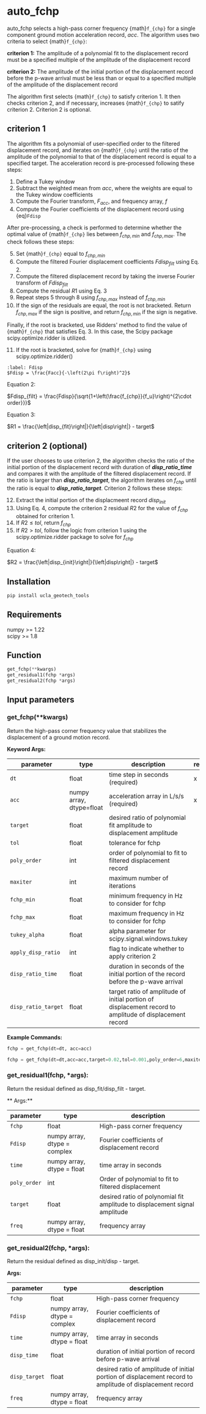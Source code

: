 # auto_fchp

auto_fchp selects a high-pass corner frequency {math}`f_{chp}` for a single component ground motion acceleration record, $acc$. The algorithm uses two criteria to select {math}`f_{chp}`:

**criterion 1:** The amplitude of a polynomial fit to the displacement record must be a specified multiple of the amplitude of the displacement record  

**criterion 2:** The amplitude of the initial portion of the displacement record before the p-wave arrival must be less than or equal to a specified multiple of the amplitude of the displacement record

The algorithm first selects {math}`f_{chp}` to satisfy criterion 1. It then checks criterion 2, and if necessary, increases {math}`f_{chp}` to satify criterion 2. Criterion 2 is optional.

## criterion 1
The algorithm fits a polynomial of user-specified order to the filtered displacement record, and iterates on {math}`f_{chp}`  until the ratio of the amplitude of the polynomial to that of the displacement record is equal to a specified target. The acceleration record is pre-processed following these steps:

1.	Define a Tukey window
2.	Subtract the weighted mean from $acc$, where the weights are equal to the Tukey window coefficients 
3.	Compute the Fourier transform, $F_{acc}$, and frequency array, $f$ 
4.  Compute the Fourier coefficients of the displacement record using {eq}`Fdisp`

After pre-processing, a check is performed to determine whether the optimal value of {math}`f_{chp}` lies between $f_{chp,min}$ and $f_{chp,max}$. The check follows these steps:

5. Set {math}`f_{chp}` equal to $f_{chp,min}$
6. Compute the filtered Fourier displacement coefficients $Fdisp_{filt}$ using Eq. 2.
7. Compute the filtered displacement record by taking the inverse Fourier transform of $Fdisp_{filt}$
8. Compute the residual $R1$ using Eq. 3
9. Repeat steps 5 through 8 using $f_{chp,max}$ instead of $f_{chp,min}$
10. If the sign of the residuals are equal, the root is not bracketed. Return $f_{chp,max}$ if the sign is positive, and return $f_{chp,min}$ if the sign is negative.

Finally, if the root is bracketed, use Ridders' method to find the value of {math}`f_{chp}` that satisfies Eq. 3. In this case, the Scipy package scipy.optimize.ridder is utilized.

11. If the root is bracketed, solve for {math}`f_{chp}` using scipy.optimize.ridder()

```{math}
:label: Fdisp
$Fdisp = \frac{Facc}{-\left(2\pi f\right)^2}$
```

Equation 2:  
  
$Fdisp_{filt} = \frac{Fdisp}{\sqrt{1+\left(\frac{f_{chp}}{f_u}\right)^{2\cdot order}}}$

Equation 3:  
  
$R1 = \frac{\left|disp_{fit}\right|}{\left|disp\right|} - target$

## criterion 2 (optional)
If the user chooses to use criterion 2, the algorithm checks the ratio of the initial portion of the displacement record with duration of _**disp_ratio_time**_ and compares it with the amplitude of the filtered displacement record. If the ratio is larger than _**disp_ratio_target**_, the algorithm iterates on $f_{chp}$ until the ratio is equal to _**disp_ratio_target**_. Criterion 2 follows these steps:

12. Extract the initial portion of the displacmeent record $disp_{init}$
13. Using Eq. 4, compute the criterion 2 residual $R2$ for the value of $f_{chp}$ obtained for criterion 1.
14. If $R2 \leq tol$, return $f_{chp}$
15. If $R2 > tol$, follow the logic from criterion 1 using the scipy.optimize.ridder package to solve for $f_{chp}$ 

Equation 4:  
  
$R2 = \frac{\left|disp_{init}\right|}{\left|disp\right|} - target$

## Installation  
```python
pip install ucla_geotech_tools
```

## Requirements
numpy >= 1.22  
scipy >= 1.8

## Function
```python
get_fchp(**kwargs)
get_residual1(fchp *args)
get_residual2(fchp *args)
```

## Input parameters
### get_fchp(**kwargs)
Return the high-pass corner frequency value that stabilizes the displacement of a ground motion record.  
  
**Keyword Args:**  

| parameter | type | description | required | default |
|-----------|------|-------------|----------|---------|
|```dt```   | float | time step in seconds (required)  |  x  |  |
|```acc```  |numpy array, dtype=float | acceleration array in L/s/s (required) |  x  |  |
|```target```| float | desired ratio of polynomial fit amplitude to displacement amplitude | | 0.02 |
|```tol```| float | tolerance for fchp | | 0.001 |  
|```poly_order```| int | order of polynomial to fit to filtered displacement record | | 6 |  
|```maxiter```| int | maximum number of iterations | | 30 |  
|```fchp_min```| float | minimum frequency in Hz to consider for fchp| | 0.001 |  
|```fchp_max```| float | maximum frequency in Hz to consider for fchp | | 0.5 |  
|```tukey_alpha```| float | alpha parameter for scipy.signal.windows.tukey | | 0.05 |  
|```apply_disp_ratio```| int | flag to indicate whether to apply criterion 2 | | 0 |  
|```disp_ratio_time```| float | duration in seconds of the initial portion of the record before the p-wave arrival | | 30.0 |  
|```disp_ratio_target```| float | target ratio of amplitude of initial portion of displacement record to amplitude of displacement record | | 0.05 |
  
**Example Commands:**  
```python
fchp = get_fchp(dt=dt, acc=acc)

fchp = get_fchp(dt=dt,acc=acc,target=0.02,tol=0.001,poly_order=6,maxiter=30,fchp_min=0.001,fchp_max=0.5,filter_order=5.0,tukey_alpha=0.05,apply_disp_ratio=1,disp_ratio_time=2,disp_ratio_target=0.02)
```

### get_residual1(fchp, *args):
Return the residual defined as disp_fit/disp_filt - target.  
  
** Args:**  

| parameter | type | description |
|-----------|------|-------------|
|```fchp```| float | High-pass corner frequency |
|```Fdisp```| numpy array, dtype = complex | Fourier coefficients of displacement record |
|```time```| numpy array, dtype = float | time array in seconds |
|```poly_order```| int |Order of polynomial to fit to filtered displacement |
|```target```| float | desired ratio of polynomial fit amplitude to displacement signal amplitude |
|```freq```| numpy array, dtype = float| frequency array |

### get_residual2(fchp, *args):
Return the residual defined as disp_init/disp - target.

**Args:**  

| parameter | type | description |
|-----------|------|-------------|
|```fchp```| float | High-pass corner frequency |
|```Fdisp```| numpy array, dtype = complex | Fourier coefficients of displacement record |
|```time``` | numpy array, dtype = float | time array in seconds |
|```disp_time```| float | duration of initial portion of record before p-wave arrival |
|```disp_target```| float | desired ratio of amplitude of initial portion of displacement record to amplitude of displacement record |
|```freq```| numpy array, dtype = float | frequency array |
